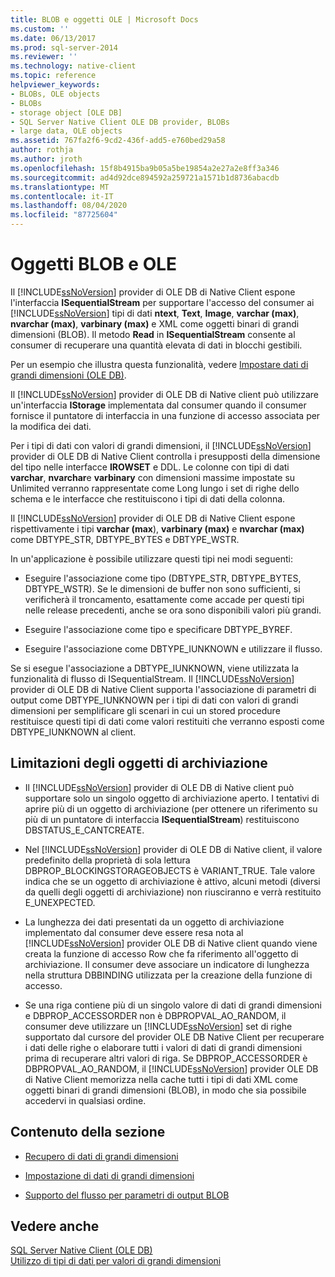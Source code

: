 ```yaml
---
title: BLOB e oggetti OLE | Microsoft Docs
ms.custom: ''
ms.date: 06/13/2017
ms.prod: sql-server-2014
ms.reviewer: ''
ms.technology: native-client
ms.topic: reference
helpviewer_keywords:
- BLOBs, OLE objects
- BLOBs
- storage object [OLE DB]
- SQL Server Native Client OLE DB provider, BLOBs
- large data, OLE objects
ms.assetid: 767fa2f6-9cd2-436f-add5-e760bed29a58
author: rothja
ms.author: jroth
ms.openlocfilehash: 15f8b4915ba9b05a5be19854a2e27a2e8ff3a346
ms.sourcegitcommit: ad4d92dce894592a259721a1571b1d8736abacdb
ms.translationtype: MT
ms.contentlocale: it-IT
ms.lasthandoff: 08/04/2020
ms.locfileid: "87725604"
---
```

# <a name="blobs-and-ole-objects"></a>Oggetti BLOB e OLE
  Il [!INCLUDE[ssNoVersion](../../includes/ssnoversion-md.md)] provider di OLE DB di Native Client espone l'interfaccia **ISequentialStream** per supportare l'accesso del consumer ai [!INCLUDE[ssNoVersion](../../includes/ssnoversion-md.md)] tipi di dati **ntext**, **Text**, **Image**, **varchar (max)**, **nvarchar (max)**, **varbinary (max)** e XML come oggetti binari di grandi dimensioni (BLOB). Il metodo **Read** in **ISequentialStream** consente al consumer di recuperare una quantità elevata di dati in blocchi gestibili.  
  
 Per un esempio che illustra questa funzionalità, vedere [Impostare dati di grandi dimensioni &#40;OLE DB&#41;](../native-client-ole-db-how-to/set-large-data-ole-db.md).  
  
 Il [!INCLUDE[ssNoVersion](../../includes/ssnoversion-md.md)] provider di OLE DB di Native client può utilizzare un'interfaccia **IStorage** implementata dal consumer quando il consumer fornisce il puntatore di interfaccia in una funzione di accesso associata per la modifica dei dati.  
  
 Per i tipi di dati con valori di grandi dimensioni, il [!INCLUDE[ssNoVersion](../../includes/ssnoversion-md.md)] provider di OLE DB di Native Client controlla i presupposti della dimensione del tipo nelle interfacce **IROWSET** e DDL. Le colonne con tipi di dati **varchar**, **nvarchar**e **varbinary** con dimensioni massime impostate su Unlimited verranno rappresentate come Long lungo i set di righe dello schema e le interfacce che restituiscono i tipi di dati della colonna.  
  
 Il [!INCLUDE[ssNoVersion](../../includes/ssnoversion-md.md)] provider di OLE DB di Native Client espone rispettivamente i tipi **varchar (max**), **varbinary (max)** e **nvarchar (max)** come DBTYPE_STR, DBTYPE_BYTES e DBTYPE_WSTR.  
  
 In un'applicazione è possibile utilizzare questi tipi nei modi seguenti:  
  
-   Eseguire l'associazione come tipo (DBTYPE_STR, DBTYPE_BYTES, DBTYPE_WSTR). Se le dimensioni de buffer non sono sufficienti, si verificherà il troncamento, esattamente come accade per questi tipi nelle release precedenti, anche se ora sono disponibili valori più grandi.  
  
-   Eseguire l'associazione come tipo e specificare DBTYPE_BYREF.  
  
-   Eseguire l'associazione come DBTYPE_IUNKNOWN e utilizzare il flusso.  
  
 Se si esegue l'associazione a DBTYPE_IUNKNOWN, viene utilizzata la funzionalità di flusso di ISequentialStream. Il [!INCLUDE[ssNoVersion](../../includes/ssnoversion-md.md)] provider di OLE DB di Native Client supporta l'associazione di parametri di output come DBTYPE_IUNKNOWN per i tipi di dati con valori di grandi dimensioni per semplificare gli scenari in cui un stored procedure restituisce questi tipi di dati come valori restituiti che verranno esposti come DBTYPE_IUNKNOWN al client.  
  
## <a name="storage-object-limitations"></a>Limitazioni degli oggetti di archiviazione  
  
-   Il [!INCLUDE[ssNoVersion](../../includes/ssnoversion-md.md)] provider di OLE DB di Native client può supportare solo un singolo oggetto di archiviazione aperto. I tentativi di aprire più di un oggetto di archiviazione (per ottenere un riferimento su più di un puntatore di interfaccia **ISequentialStream**) restituiscono DBSTATUS_E_CANTCREATE.  
  
-   Nel [!INCLUDE[ssNoVersion](../../includes/ssnoversion-md.md)] provider di OLE DB di Native client, il valore predefinito della proprietà di sola lettura DBPROP_BLOCKINGSTORAGEOBJECTS è VARIANT_TRUE. Tale valore indica che se un oggetto di archiviazione è attivo, alcuni metodi (diversi da quelli degli oggetti di archiviazione) non riusciranno e verrà restituito E_UNEXPECTED.  
  
-   La lunghezza dei dati presentati da un oggetto di archiviazione implementato dal consumer deve essere resa nota al [!INCLUDE[ssNoVersion](../../includes/ssnoversion-md.md)] provider OLE DB di Native client quando viene creata la funzione di accesso Row che fa riferimento all'oggetto di archiviazione. Il consumer deve associare un indicatore di lunghezza nella struttura DBBINDING utilizzata per la creazione della funzione di accesso.  
  
-   Se una riga contiene più di un singolo valore di dati di grandi dimensioni e DBPROP_ACCESSORDER non è DBPROPVAL_AO_RANDOM, il consumer deve utilizzare un [!INCLUDE[ssNoVersion](../../includes/ssnoversion-md.md)] set di righe supportato dal cursore del provider OLE DB Native Client per recuperare i dati delle righe o elaborare tutti i valori di dati di grandi dimensioni prima di recuperare altri valori di riga. Se DBPROP_ACCESSORDER è DBPROPVAL_AO_RANDOM, il [!INCLUDE[ssNoVersion](../../includes/ssnoversion-md.md)] provider OLE DB di Native Client memorizza nella cache tutti i tipi di dati XML come oggetti binari di grandi dimensioni (BLOB), in modo che sia possibile accedervi in qualsiasi ordine.  
  
## <a name="in-this-section"></a>Contenuto della sezione  
  
-   [Recupero di dati di grandi dimensioni](getting-large-data.md)  
  
-   [Impostazione di dati di grandi dimensioni](setting-large-data.md)  
  
-   [Supporto del flusso per parametri di output BLOB](streaming-support-for-blob-output-parameters.md)  
  
## <a name="see-also"></a>Vedere anche  
 [SQL Server Native Client &#40;OLE DB&#41;](../native-client/ole-db/sql-server-native-client-ole-db.md)   
 [Utilizzo di tipi di dati per valori di grandi dimensioni](../native-client/features/using-large-value-types.md)  
  
  
